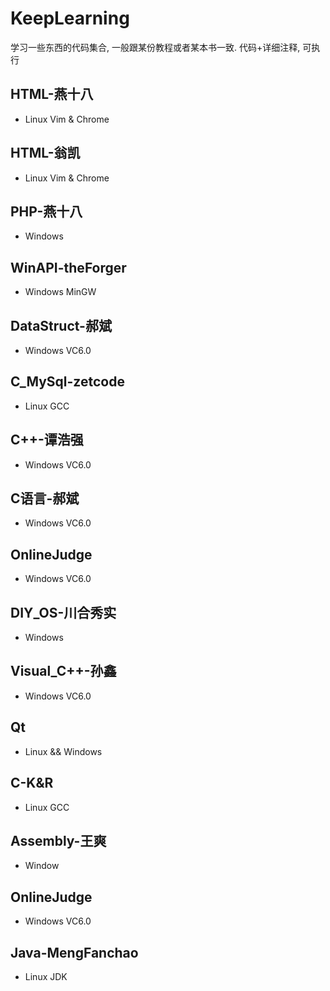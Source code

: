 # KeepLearning
学习一些东西的代码集合, 一般跟某份教程或者某本书一致. 代码+详细注释, 可执行

## HTML-燕十八
* Linux Vim & Chrome

## HTML-翁凯
* Linux Vim & Chrome

## PHP-燕十八
* Windows

## WinAPI-theForger
* Windows MinGW

## DataStruct-郝斌
* Windows VC6.0

## C_MySql-zetcode
* Linux GCC

## C++-谭浩强
* Windows VC6.0

## C语言-郝斌
* Windows VC6.0

## OnlineJudge
* Windows VC6.0

## DIY_OS-川合秀实
* Windows

## Visual_C++-孙鑫
* Windows VC6.0

## Qt
* Linux && Windows

## C-K&R
* Linux GCC

## Assembly-王爽
* Window

## OnlineJudge
* Windows VC6.0

## Java-MengFanchao
* Linux JDK
